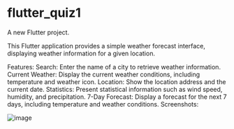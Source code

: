 # flutter_quiz1

A new Flutter project.

This Flutter application provides a simple weather forecast interface, displaying weather information for a given location.

Features:
Search: Enter the name of a city to retrieve weather information.
Current Weather: Display the current weather conditions, including temperature and weather icon.
Location: Show the location address and the current date.
Statistics: Present statistical information such as wind speed, humidity, and precipitation.
7-Day Forecast: Display a forecast for the next 7 days, including temperature and weather conditions.
Screenshots:

![image](https://github.com/dimashbalabek/flutter_quiz1/assets/144226438/226fa481-efeb-4ce7-a4ca-15a7ecbd0b71)
